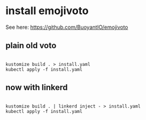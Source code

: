 # install emojivoto

See here: https://github.com/BuoyantIO/emojivoto

## plain old voto

```lang=bash

kustomize build . > install.yaml
kubectl apply -f install.yaml

```



## now with linkerd

```lang=bash

kustomize build . | linkerd inject - > install.yaml
kubectl apply -f install.yaml

```
